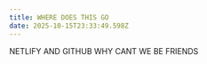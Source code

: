 ```yaml
---
title: WHERE DOES THIS GO
date: 2025-10-15T23:33:49.598Z
---
```

N﻿ETLIFY AND GITHUB WHY CANT WE BE FRIENDS